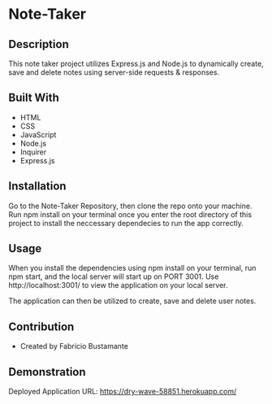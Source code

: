 # Note-Taker

## Description
This note taker project utilizes Express.js and Node.js to dynamically create, save and delete notes using server-side requests & responses.

## Built With
* HTML
* CSS
* JavaScript
* Node.js
* Inquirer
* Express.js

## Installation
Go to the Note-Taker Repository, then clone the repo onto your machine. Run npm install on your terminal once you enter the root directory of this project to install the neccessary dependecies to run the app correctly.

## Usage
When you install the dependencies using npm install on your terminal, run npm start, and the local server will start up on PORT 3001. Use http://localhost:3001/ to view the application on your local server.

The application can then be utilized to create, save and delete user notes.

## Contribution
* Created by Fabricio Bustamante

## Demonstration
Deployed Application URL: https://dry-wave-58851.herokuapp.com/